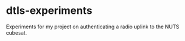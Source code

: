 dtls-experiments
================

Experiments for my project on authenticating a radio uplink to the NUTS cubesat.
